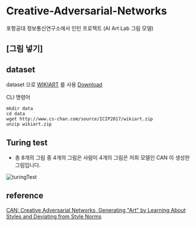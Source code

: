 # Creative-Adversarial-Networks
포항공대 정보통신연구소에서 인턴 프로젝트 (AI Art Lab 그림 모델)

## [그림 넣기]

## dataset
dataset 으로 [WIKIART](https://www.wikiart.org/) 를 사용 [Download](https://github.com/cs-chan/ArtGAN/tree/f5d6f6b58a6d8a4bd05aaaedd9688d08c02df8f2/WikiArt%20Dataset)

CLI 명령어
```shell
mkdir data
cd data
wget http://www.cs-chan.com/source/ICIP2017/wikiart.zip
unzip wikiart.zip
```


## Turing test
- 총 8개의 그림 중 4개의 그림은 사람이 4개의 그림은 저희 모델인 CAN 이 생성한 그림입니다. 

![turingTest](https://user-images.githubusercontent.com/45627868/50278002-3fdd2900-0489-11e9-8239-6018ae707052.PNG)




## reference 
[CAN: Creative Adversarial Networks, Generating "Art" by Learning About Styles and Deviating from Style Norms](https://arxiv.org/abs/1706.07068)
